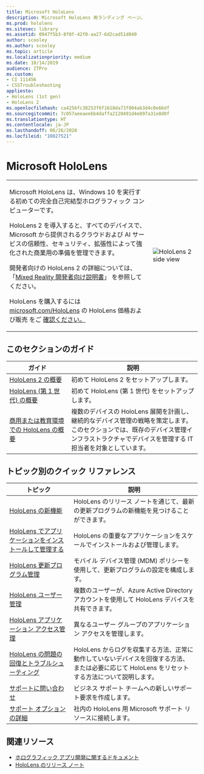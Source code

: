 ```yaml
---
title: Microsoft HoloLens
description: Microsoft HoloLens 用ランディング ページ。
ms.prod: hololens
ms.sitesec: library
ms.assetid: 0947f5b3-8f0f-42f0-aa27-6d2cad51d040
author: scooley
ms.author: scooley
ms.topic: article
ms.localizationpriority: medium
ms.date: 10/14/2019
audience: ITPro
ms.custom:
- CI 111456
- CSSTroubleshooting
appliesto:
- HoloLens (1st gen)
- HoloLens 2
ms.openlocfilehash: ca4256fc38253f6f1618da73f804ab3d4c0e66df
ms.sourcegitcommit: 7c057aeeaeebb4daffa2120491d4e897a31e8d0f
ms.translationtype: HT
ms.contentlocale: ja-JP
ms.lasthandoff: 06/26/2020
ms.locfileid: "10827521"
---
```

# Microsoft HoloLens

<table><tbody>
<tr><td style="border: 0px;width: 75%;valign= top">
<p>Microsoft HoloLens は、Windows 10 を実行する初めての完全自己完結型ホログラフィック コンピューターです。</p>

<p>HoloLens 2 を導入すると、すべてのデバイスで、Microsoft から提供されるクラウドおよび AI サービスの信頼性、セキュリティ、拡張性によって強化された商業用の準備を管理できます。</p>

<p>開発者向けの HoloLens 2 の詳細については、「<a href="https://docs.microsoft.com/windows/mixed-reality/">Mixed Reality 開発者向け説明書</a>」 を参照してください。</p>

<p>HoloLens を購入するには <a href="https://www.microsoft.com/hololens">microsoft.com/HoloLens</a> の HoloLens 価格および販売</a> をご <a href="https://www.microsoft.com/hololens/buy">確認ください。</p>
</td>

<td align="left" style="border: 0px"><img alt="HoloLens 2 side view" src="images/hololens2-side-render-xs.png"/></td></tr>
</tbody></table>

## このセクションのガイド

| ガイド | 説明 |
| --- | --- |
| [HoloLens 2 の概要](hololens2-setup.md) | 初めて HoloLens 2 をセットアップします。  |
| [HoloLens (第 1 世代) の概要](hololens1-setup.md) | 初めて HoloLens (第 1 世代) をセットアップします。  |
| [商用または教育環境での HoloLens の概要](hololens-requirements.md) | 複数のデバイスの HoloLens 展開を計画し、継続的なデバイス管理の戦略を策定します。</br>このセクションでは、既存のデバイス管理インフラストラクチャでデバイスを管理する IT 担当者を対象としています。  |

## トピック別のクイック リファレンス

| トピック | 説明 |
| --- | --- |
| [HoloLens の新機能](hololens-whats-new.md) | HoloLens のリリース ノートを通じて、最新の更新プログラムの新機能を見つけることができます。 |
| [HoloLens でアプリケーションをインストールして管理する](hololens-install-apps.md) | HoloLens の重要なアプリケーションをスケールでインストールおよび管理します。 |
| [HoloLens 更新プログラム管理](hololens-updates.md) | モバイル デバイス管理 (MDM) ポリシーを使用して、更新プログラムの設定を構成します。 |
| [HoloLens ユーザー管理](hololens-multiple-users.md) | 複数のユーザーが、Azure Active Directory アカウントを使用して HoloLens デバイスを共有できます。 |
| [HoloLens アプリケーション アクセス管理](hololens-kiosk.md) | 異なるユーザー グループのアプリケーション アクセスを管理します。  |
| [HoloLens の問題の回復とトラブルシューティング](https://support.microsoft.com/products/hololens) |  HoloLens からログを収集する方法、正常に動作していないデバイスを回復する方法、または必要に応じて HoloLens をリセットする方法について説明します。 |
| [サポートに問い合わせ](https://support.microsoft.com/supportforbusiness/productselection?sapid=e9391227-fa6d-927b-0fff-f96288631b8f) | ビジネス サポート チームへの新しいサポート要求を作成します。 | 
| [サポート オプションの詳細](https://support.microsoft.com/products/hololens) | 社内の HoloLens 用 Microsoft サポート リソースに接続します。 |

## 関連リソース

* [ホログラフィック アプリ開発に関するドキュメント](https://developer.microsoft.com/windows/mixed-reality/development)
* [HoloLens のリリース ノート](https://docs.microsoft.com/hololens/hololens-release-notes)
